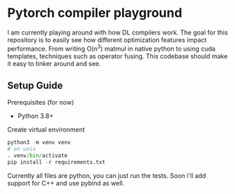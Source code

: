 # Pytorch compiler playground
I am currently playing around with how DL compilers work. The goal for this repository is to easily see how different optimization features impact performance. From writing O(n<sup>3</sup>) matmul in native python to using cuda templates, techniques such as operator fusing. This codebase should make it easy to tinker around and see.

## Setup Guide
Prerequisites (for now)
- Python 3.8+

Create virtual environment
```python
python3 -m venv venv
# on unix
. venv/bin/activate
pip install -r requirements.txt
```

Currently all files are python, you can just run the tests. Soon i'll add support for C++ and use pybind as well.